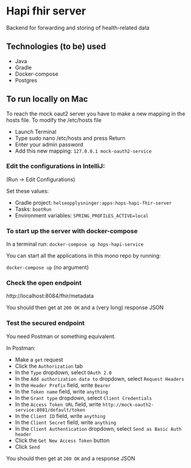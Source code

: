 # Hapi fhir server
Backend for forwarding and storing of health-related data

## Technologies (to be) used
* Java
* Gradle
* Docker-compose
* Postgres

## To run locally on Mac 
To reach the mock oaut2 server you have to make a new mapping in the hosts file.
To modify the /etc/hosts file
* Launch Terminal
* Type sudo nano /etc/hosts and press Return
* Enter your admin password
* Add this new mapping: `127.0.0.1 mock-oauth2-service`

### Edit the configurations in IntelliJ:
(Run -> Edit Configurations)

Set these values:
* Gradle project: `helseopplysninger:apps:hops-hapi-fhir-server`
* Tasks: `bootRun`
* Environment variables: `SPRING_PROFILES_ACTIVE=local`

### To start up the server with docker-compose
In a terminal run: `docker-compose up hops-hapi-service`

You can start all the applications in this mono repo by running: 

`docker-compose up` (no argument)

### Check the open endpoint
http://localhost:8084/fhir/metadata

You should then get at `200 OK` and a (very long) response JSON

### Test the secured endpoint
You need Postman or something equivalent.

In Postman:
* Make a `get` request
* Click the `Authorization` tab
* In the `Type` dropdown, select `OAuth 2.0`
* In the `Add authorization data to` dropdown, select `Request Headers`
* In the `Header Prefix` field, write `Bearer`
* In the `Token name` field, write `anything`
* In the `Grant type` dropdown, select `Client Credentials`
* In the `Access Token URL` field, write `http://mock-oauth2-service:8081/default/token`
* In the `Client ID` field, write `anything`
* In the `Client Secret` field, write `anything`
* In the `Client Authentication` dropdown, select `Send as Basic Auth header`
* Click the `Get New Access Token` button
* Click `Send`

You should then get at `200 OK` and a response JSON